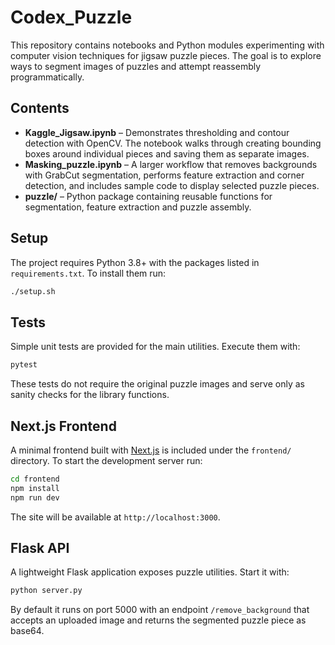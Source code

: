 # Codex_Puzzle

This repository contains notebooks and Python modules experimenting with computer vision techniques for jigsaw puzzle pieces. The goal is to explore ways to segment images of puzzles and attempt reassembly programmatically.

## Contents

- **Kaggle_Jigsaw.ipynb** – Demonstrates thresholding and contour detection with OpenCV. The notebook walks through creating bounding boxes around individual pieces and saving them as separate images.
- **Masking_puzzle.ipynb** – A larger workflow that removes backgrounds with GrabCut segmentation, performs feature extraction and corner detection, and includes sample code to display selected puzzle pieces.
- **puzzle/** – Python package containing reusable functions for segmentation, feature extraction and puzzle assembly.

## Setup

The project requires Python 3.8+ with the packages listed in `requirements.txt`. To install them run:

```bash
./setup.sh
```

## Tests

Simple unit tests are provided for the main utilities. Execute them with:

```bash
pytest
```

These tests do not require the original puzzle images and serve only as sanity checks for the library functions.

## Next.js Frontend

A minimal frontend built with [Next.js](https://nextjs.org/) is included under the
`frontend/` directory. To start the development server run:

```bash
cd frontend
npm install
npm run dev
```

The site will be available at `http://localhost:3000`.

## Flask API

A lightweight Flask application exposes puzzle utilities. Start it with:

```bash
python server.py
```

By default it runs on port 5000 with an endpoint `/remove_background` that
accepts an uploaded image and returns the segmented puzzle piece as base64.


